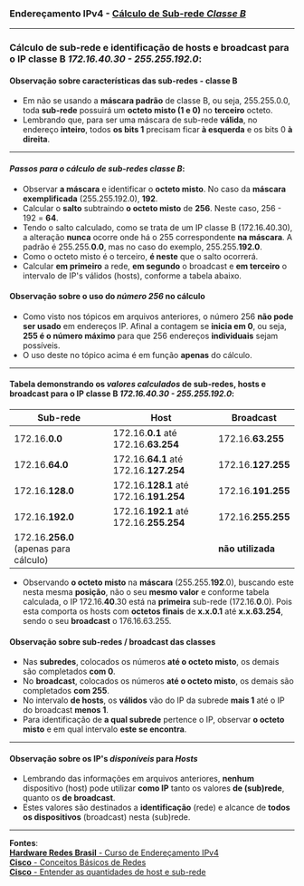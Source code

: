 ### Endereçamento IPv4 - [Cálculo de Sub-rede ***Classe B***](https://www.youtube.com/watch?v=X9desSE4lnk&list=PLAp37wMSBouCU49LV0qFbItufigjYk-sp&index=12)
---

### Cálculo de sub-rede e identificação de hosts e broadcast para o IP classe B ***172.16.40.30 - 255.255.192.0***:

#### Observação sobre características das sub-redes - classe B
* Em não se usando a **máscara padrão** de classe B, ou seja, 255.255.0.0, toda **sub-rede** possuirá um **octeto misto (1 e 0)** no **terceiro** octeto.
* Lembrando que, para ser uma máscara de sub-rede **válida**, no endereço **inteiro**, todos **os bits 1** precisam ficar **à esquerda** e os bits 0 **à direita**.

---
#### ***Passos para o cálculo de sub-redes classe B***:
* Observar **a máscara** e identificar o **octeto misto**. No caso da **máscara exemplificada** (255.255.192.0), **192**.
* Calcular o **salto** subtraindo **o octeto misto** de **256**. Neste caso, 256 - 192 = **64**.
* Tendo o salto calculado, como se trata de um IP classe B (172.16.40.30), a alteração **nunca** ocorre onde há o 255 correspondente **na máscara**. A padrão é 255.255.**0.0**, mas no caso do exemplo, 255.255.**192.0**.
* Como o octeto misto é o terceiro, **é neste** que o salto ocorrerá. 
* Calcular **em primeiro** a rede, **em segundo** o broadcast e **em terceiro** o intervalo de IP's válidos (hosts), conforme a tabela abaixo.

#### Observação sobre o uso do ***número 256*** no cálculo
* Como visto nos tópicos em arquivos anteriores, o número 256 **não pode ser usado** em endereços IP. Afinal a contagem se **inicia em 0**, ou seja, **255 é o número máximo** para que 256 endereços **individuais** sejam possíveis.
* O uso deste no tópico acima é em função **apenas** do cálculo.

---
#### Tabela demonstrando os ***valores calculados*** de sub-redes, hosts e broadcast para o IP classe B ***172.16.40.30 - 255.255.192.0***:

| Sub-rede | Host | Broadcast |
| --- | --- | --- |
| 172.16.**0.0** | 172.16.**0.1** até 172.16.**63.254**| 172.16.**63.255** |
| 172.16.**64.0** | 172.16.**64.1** até 172.16.**127.254** | 172.16.**127.255** |
| 172.16.**128.0** | 172.16.**128.1** até 172.16.**191.254** | 172.16.**191.255** |
| 172.16.**192.0** | 172.16.**192.1** até 172.16.**255.254** | 172.16.**255.255** |
| 172.16.**256.0**  (apenas para cálculo)|  | **não utilizada** |

* Observando **o octeto misto** na **máscara** (255.255.**192**.0), buscando este nesta mesma **posição**, não o seu **mesmo valor** e conforme tabela calculada, o IP 172.16.**40**.30 está na **primeira** sub-rede (172.16.**0**.0). Pois esta comporta os hosts com **octetos finais** de  **x.x.0.1** até **x.x.63.254**, sendo o seu **broadcast** o 176.16.63.255.

#### Observação sobre sub-redes / broadcast das classes
* Nas **subredes**, colocados os números **até o octeto misto**, os demais são completados **com 0**.
* No **broadcast**, colocados os números **até o octeto misto**, os demais são completados **com 255**.
* No intervalo **de hosts**, os **válidos** vão do IP da subrede **mais 1** até o IP do broadcast **menos 1**.
* Para identificação de **a qual subrede** pertence o IP, observar **o octeto misto** e em qual intervalo **este se encontra**.

---
#### Observação sobre os IP's ***disponíveis*** para ***Hosts***
* Lembrando das informações em arquivos anteriores, **nenhum** dispositivo (host) pode utilizar **como IP** tanto os valores **de (sub)rede**, quanto os **de broadcast**.
* Estes valores são destinados a **identificação** (rede) e alcance de **todos os dispositivos** (broadcast) nesta (sub)rede.

---		
**Fontes**:  
[**Hardware Redes Brasil** - Curso de Endereçamento IPv4](https://www.youtube.com/playlist?list=PLAp37wMSBouCU49LV0qFbItufigjYk-sp)  
[**Cisco** - Conceitos Básicos de Redes](https://www.netacad.com/pt/courses/networking-basics?courseLang=pt-BR)  
[**Cisco** - Entender as quantidades de host e sub-rede](https://www.cisco.com/c/pt_br/support/docs/ip/routing-information-protocol-rip/13790-8.html)  

